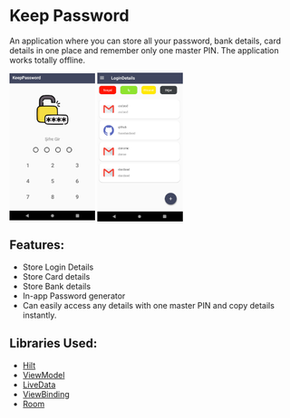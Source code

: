 # Keep Password
An application where you can store all your password, bank details, card details in one place and remember only one master PIN. The application works totally offline.

<img align="center" src="https://github.com/ridvanozcan/KeepPassword/blob/main/images/1.png" width="30%"></img>
<img align="center" src="https://github.com/ridvanozcan/KeepPassword/blob/main/images/2.png" width="30%"></img> 

## Features:
- Store Login Details
- Store Card details
- Store Bank details
- In-app Password generator
- Can easily access any details with one master PIN and copy details instantly.



## Libraries Used:
- [Hilt](https://developer.android.com/training/dependency-injection/hilt-android)
- [ViewModel](https://developer.android.com/topic/libraries/architecture/viewmodel)
- [LiveData](https://developer.android.com/topic/libraries/architecture/livedata)
- [ViewBinding](https://developer.android.com/topic/libraries/view-binding)
- [Room](https://developer.android.com/training/data-storage/room)
